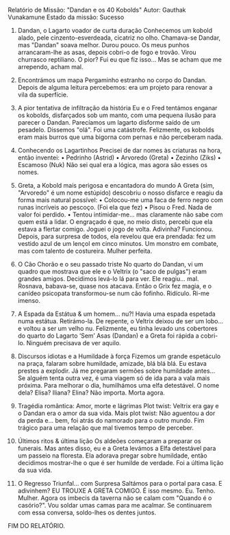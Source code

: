 Relatório de Missão: "Dandan e os 40 Kobolds" 
Autor: Gauthak Vunakamune 
Estado da missão: Sucesso 
 
1. Dandan, o Lagarto voador de curta duração 
Conhecemos um kobold alado, pele cinzento-esverdeada, cicatriz no olho. Chamava-se 
Dandar, mas "Dandan" soava melhor. 
Durou pouco. 
Os meus punhos arrancaram-lhe as asas, depois cobri-o de fogo e trovão. Virou 
churrasco reptiliano. 
O pior? Fui eu que fiz isso... Mas se acham que me arrependo, acham mal. 
 
2. Encontrámos um mapa 
Pergaminho estranho no corpo do Dandan. Depois de alguma leitura percebemos: era 
um projeto para renovar a vila da superfície. 
 
3. A pior tentativa de infiltração da história 
Eu e o Fred tentámos enganar os kobolds, disfarçados sob um manto, com uma 
pequena ilusão para parecer o Dandan. 
Parecíamos um lagarto disforme saído de um pesadelo. 
Dissemos "olá". 
Foi uma catástrofe. 
Felizmente, os kobolds eram mais burros que uma bigorna com pernas e não perceberam 
nada. 
 
4. Conhecendo os Lagartinhos 
Precisei de dar nomes às criaturas na hora, então inventei: 
• Pedrinho (Astrid) 
• Arvoredo (Greta) 
• Zezinho (Ziks) 
• Escamoso (Nuk) 
Não sei qual era a lógica, mas agora são esses os nomes. 
 
5. Greta, a Kobold mais perigosa e encantadora do mundo 
A Greta (sim, "Arvoredo" é um nome estúpido) descobriu o nosso disfarce e reagiu da 
forma mais natural possível: 
• Colocou-me uma faca de ferro negro com runas incríveis ao pescoço. (Foi ela que 
fez) 
• Pisou o Fred. Nada de valor foi perdido. 
• Tentou intimidar-me... mas claramente não sabe com quem está a lidar. 
O engraçado é que, no meio disto, percebi que ela estava a flertar comigo. 
Joguei o jogo de volta. 
Adivinha? Funcionou. 
Depois, para surpresa de todos, ela revelou que era prendada: fez um vestido azul de 
um lençol em cinco minutos. 
Um monstro em combate, mas com talento de costureira. Mulher perfeita. 
 
6. O Cão Chorão e o seu passado triste 
No quarto do Dandan, vi um quadro que mostrava que ele e o Veltrix (o "saco de 
pulgas") eram grandes amigos. 
Decidimos levá-lo lá para ver. 
Ele reagiu... mal. Rosnava, babava-se, quase nos atacava. 
Então o Grix fez magia, e o canídeo psicopata transformou-se num cão fofinho. 
Ridículo. Ri-me imenso. 
 
7. A Espada da Estátua & um homem… nu?! 
Havia uma espada espetada numa estátua. Retirámo-la. 
De repente, o Veltrix deixou de ser um lobo... e voltou a ser um velho nu. 
Felizmente, eu tinha levado uns cobertores do quarto do Lagarto ‘Sem’ Asas (Dandan) 
e a Greta foi rápida a cobri-lo. 
Ninguém precisava de ver aquilo. 
 
 
8. Discursos idiotas e a Humildade à força 
Fizemos um grande espetáculo na praça, falaram sobre humildade, amizade, blá blá 
blá. 
Eu estava prestes a explodir. 
Já me pregaram sermões sobre humildade antes... 
Se alguém tenta outra vez, é uma viagem só de ida para a vala mais próxima. 
Para melhorar o dia, humilhámos uma elfa detestável. O nome dela? Elisa? Iliana? 
Elina? Não importa. Morta agora. 
 
9. Tragédia romântica: Amor, morte e lágrimas 
Plot twist: Veltrix era gay e o Dandan era o amor da sua vida. 
Mais plot twist: Não aguentou a dor da perda e... bem, foi atrás do namorado para o 
outro mundo. 
Fim trágico para uma relação que mal tivemos tempo de perceber. 
 
10. Últimos ritos & última lição 
Os aldeões começaram a preparar os funerais. 
Mas antes disso, eu e a Greta levámos a Elfa detestável para um passeio na floresta. 
Ela adorava pregar sobre humildade, então decidimos mostrar-lhe o que é ser humilde 
de verdade. 
Foi a última lição da sua vida. 
 
11. O Regresso Triunfal... com Surpresa 
Saltámos para o portal para casa. 
E adivinhem? EU TROUXE A GRETA COMIGO. 
É isso mesmo. Eu. Tenho. Mulher. 
Agora os imbecis da taverna não se calam com "Quando é o casório?". 
Vou soldar umas camas para me acalmar. 
Se continuarem com essa conversa, soldo-lhes os dentes juntos. 
 
FIM DO RELATÓRIO. 
